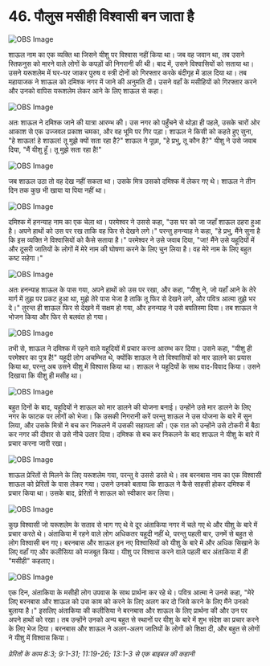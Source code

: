 # 46. पौलुस मसीही विश्वासी बन जाता है

![OBS Image](https://cdn.door43.org/obs/jpg/360px/obs-en-46-01.jpg)

शाऊल नाम का एक व्यक्ति था जिसने यीशु पर विश्वास नहीं किया था। जब वह जवान था, तब उसने स्तिफनुस को मारने वाले लोगों के कपड़ों की निगरानी की थी। बाद में, उसने विश्वासियों को सताया था। उसने यरूशलेम में घर-घर जाकर पुरुष व स्त्री दोनों को गिरफ्तार करके बंदीगृह में डाल दिया था। तब महायाजक ने शाऊल को दमिश्क नगर में जाने की अनुमति दी। उसने वहाँ के मसीहियों को गिरफ्तार करने और उनको वापिस यरूशलेम लेकर आने के लिए शाऊल से कहा।

![OBS Image](https://cdn.door43.org/obs/jpg/360px/obs-en-46-02.jpg)

अतः शाऊल ने दमिश्क जाने की यात्रा आरम्भ की। उस नगर को पहुँचने से थोड़ा ही पहले, उसके चारों ओर आकाश से एक उज्जवल प्रकाश चमका, और वह भूमि पर गिर पड़ा। शाऊल ने किसी को कहते हुए सुना, "हे शाऊल! हे शाऊल! तू मुझे क्यों सता रहा है?" शाऊल ने पूछा, "हे प्रभु, तू कौन है?" यीशु ने उसे जवाब दिया, "मैं यीशु हूँ। तू मुझे सता रहा है!"

![OBS Image](https://cdn.door43.org/obs/jpg/360px/obs-en-46-03.jpg)

जब शाऊल उठा तो वह देख नहीं सकता था। उसके मित्र उसको दमिश्क में लेकर गए थे। शाऊल ने तीन दिन तक कुछ भी खाया या पिया नहीं था।

![OBS Image](https://cdn.door43.org/obs/jpg/360px/obs-en-46-04.jpg)

दमिश्क में हनन्याह नाम का एक चेला था। परमेश्वर ने उससे कहा, "उस घर को जा जहाँ शाऊल ठहरा हुआ है। अपने हाथों को उस पर रख ताकि वह फिर से देखने लगे।" परन्तु हनन्याह ने कहा, "हे प्रभु, मैंने सुना है कि इस व्यक्ति ने विश्वासियों को कैसे सताया है।" परमेश्वर ने उसे जवाब दिया, "जा! मैंने उसे यहूदियों में और दूसरी जातियों के लोगों में मेरे नाम की घोषणा करने के लिए चुन लिया है। वह मेरे नाम के लिए बहुत कष्ट सहेगा।"

![OBS Image](https://cdn.door43.org/obs/jpg/360px/obs-en-46-05.jpg)

अतः हनन्याह शाऊल के पास गया, अपने हाथों को उस पर रखा, और कहा, "यीशु ने, जो यहाँ आने के तेरे मार्ग में तुझ पर प्रकट हुआ था, मुझे तेरे पास भेजा है ताकि तू फिर से देखने लगे, और पवित्र आत्मा तुझे भर दे।" तुरन्त ही शाऊल फिर से देखने में सक्षम हो गया, और हनन्याह ने उसे बपतिस्मा दिया। तब शाऊल ने भोजन किया और फिर से बलवंत हो गया।

![OBS Image](https://cdn.door43.org/obs/jpg/360px/obs-en-46-06.jpg)

तभी से, शाऊल ने दमिश्क में रहने वाले यहूदियों में प्रचार करना आरम्भ कर दिया। उसने कहा, "यीशु ही परमेश्वर का पुत्र है!" यहूदी लोग अचम्भित थे, क्योंकि शाऊल ने तो विश्वासियों को मार डालने का प्रयास किया था, परन्तु अब उसने यीशु में विश्वास किया था। शाऊल ने यहूदियों के साथ वाद-विवाद किया। उसने दिखाया कि यीशु ही मसीह था।

![OBS Image](https://cdn.door43.org/obs/jpg/360px/obs-en-46-07.jpg)

बहुत दिनों के बाद, यहूदियों ने शाऊल को मार डालने की योजना बनाई। उन्होंने उसे मार डालने के लिए नगर के फाटक पर लोगों को भेजा। कि उसकी निगरानी करें परन्तु शाऊल ने उस योजना के बारे में सुन लिया, और उसके मित्रों ने बच कर निकलने में उसकी सहायता की। एक रात को उन्होंने उसे टोकरी में बैठा कर नगर की दीवार से उसे नीचे उतार दिया। दमिश्क से बच कर निकलने के बाद शाऊल ने यीशु के बारे में प्रचार करना जारी रखा।

![OBS Image](https://cdn.door43.org/obs/jpg/360px/obs-en-46-08.jpg)

शाऊल प्रेरितों से मिलने के लिए यरूशलेम गया, परन्तु वे उससे डरते थे। तब बरनबास नाम का एक विश्वासी शाऊल को प्रेरितों के पास लेकर गया। उसने उनको बताया कि शाऊल ने कैसे साहसी होकर दमिश्क में प्रचार किया था। उसके बाद, प्रेरितों ने शाऊल को स्वीकार कर लिया।

![OBS Image](https://cdn.door43.org/obs/jpg/360px/obs-en-46-09.jpg)

कुछ विश्वासी जो यरूशलेम के सताव से भाग गए थे वे दूर अंताकिया नगर में चले गए थे और यीशु के बारे में प्रचार करते थे। अंताकिया में रहने वाले लोग अधिकतर यहूदी नहीं थे, परन्तु पहली बार, उनमें से बहुत से लोग विश्वासी बन गए। बरनबास और शाऊल इन नए विश्वासियों को यीशु के बारे में और अधिक सिखाने के लिए वहाँ गए और कलीसिया को मजबूत किया। यीशु पर विश्वास करने वाले पहली बार अंताकिया में ही "मसीही" कहलाए।

![OBS Image](https://cdn.door43.org/obs/jpg/360px/obs-en-46-10.jpg)

एक दिन, अंताकिया के मसीही लोग उपवास के साथ प्रार्थना कर रहे थे। पवित्र आत्मा ने उनसे कहा, "मेरे लिए बरनबास और शाऊल को उस काम को करने के लिए अलग कर दो जिसे करने के लिए मैंने उनको बुलाया है।" इसलिए अंताकिया की कलीसिया ने बरनबास और शाऊल के लिए प्रार्थना की और उन पर अपने हाथों को रखा। तब उन्होंने उनको अन्य बहुत से स्थानों पर यीशु के बारे में शुभ संदेश का प्रचार करने के लिए भेज दिया। बरनबास और शाऊल ने अलग-अलग जातियों के लोगों को शिक्षा दी, और बहुत से लोगों ने यीशु में विश्वास किया।

_प्रेरितों के काम 8:3; 9:1-31; 11:19-26; 13:1-3 से एक बाइबल की कहानी_
